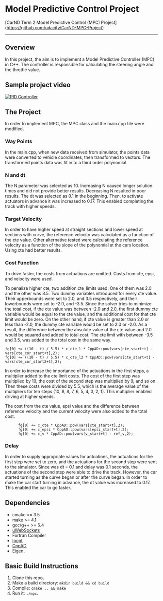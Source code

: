 # Model Predictive Control Project
[CarND Term 2 Model Predictive Control (MPC) Project]
(https://github.com/udacity/CarND-MPC-Project)

---

## Overview
In this project, the aim is to implement a Model Predictive Controller (MPC) in C++. The controller is responsible for calculating the steering angle and the throttle value.

## Sample project video

[![PID Controller](http://img.youtube.com/vi/HMw8wZltd88/0.jpg)](http://www.youtube.com/watch?v=HMw8wZltd88)


## The Project
In order to implement MPC, the MPC class and the main.cpp file were modified.


### Way Points
In the main.cpp, when new data received from simulator, the points data were converted to vehicle coordinates, then transformed to vectors. The transformed points data was fit in to a third order polynomial.


### N and dt
The N parameter was selected as 10. Increasing N caused longer solution times and did not provide better results. Decreasing N resulted in poor results.
The dt was selected as 0.1 in the beginning. Then, to activate actuators in advance it was increased to 0.17. This enabled completing the track with higher speeds.

### Target Velocity
In order to have higher speed at straight sections and lower speed at sections with curve, the reference velocity was calculated as a function of the cte value. Other alternative tested were calculating the reference velocity as a function of the slope of the polynomial at the cars location. Using cte had better results.

### Cost Function
To drive faster, the costs from actuations are omitted. Costs from cte, epsi, and velocity were used.

To penalize higher cte, two addition cte_limits used. One of them was 2.0 and the other was 3.5. Two dummy variables introduced for every cte value. Their upperbounds were set to 2.0, and 3.5 respectively, and their lowerbounds were set to -2.0, and -3.5. Since the solver tries to minimize the total cost, if the cte value was between -2.0 and 2.0, the first dummy cte variable would be equal to the cte value, and the additional cost for that cte limit would be zero. On the other hand, if cte value is greater than 2.0 or less than -2.0, the dummy cte variable would be set to 2.0 or -2.0. As a result, the difference between the absolute value of the cte value and 2.0 would be squared and added to total cost. The cte limit with between -3.5 and 3.5, was added to the total cost in the same way.

```
fg[0] += ((10 - t) / 5.5) * c_cte_l * CppAD::pow(vars[cte_start+t] - vars[cte_cor_start+t],2);
fg[0] += ((10 - t) / 5.5) * c_cte_l2 * CppAD::pow(vars[cte_start+t] - vars[cte_cor_start2+t],2);
```

In order to increase the importance of the actuations in the first steps, a multiplier added to the cte limit costs. The cost of the first step was multiplied by 10, the cost of the second step was multiplied by 9, and so on. Then these costs were divided by 5.5, which is the average value of the multipliers for ten steps (10, 9, 8, 7, 6, 5, 4, 3, 2, 1). This multiplier enabled driving at higher speeds.


The cost from the cte value, epsi value and the difference between reference velocity and the current velocity were also added to the total cost.

```
      fg[0] += c_cte * CppAD::pow(vars[cte_start+t],2);
      fg[0] += c_epsi * CppAD::pow(vars[epsi_start+t],2);
      fg[0] += c_v * CppAD::pow(vars[v_start+t] - ref_v,2);
```

### Delay
In order to supply appropriate values for actuations, the actuations for the first step were set to zero, and the actuations for the second step were sent to the simulator. Since was dt = 0.1 and delay was 0.1 seconds, the actuations of the second step were able to drive the track. However, the car started turning as the curve began or after the curve began. In order to make the car start turning in advance, the dt value was increased to 0.17. This enabled the car to go faster.


## Dependencies

* cmake >= 3.5
* make >= 4.1
* gcc/g++ >= 5.4
* [uWebSockets](https://github.com/uWebSockets/uWebSockets)
* Fortran Compiler
* [Ipopt](https://projects.coin-or.org/Ipopt)
* [CppAD](https://www.coin-or.org/CppAD/)
* [Eigen](http://eigen.tuxfamily.org/index.php?title=Main_Page).

## Basic Build Instructions


1. Clone this repo.
2. Make a build directory: `mkdir build && cd build`
3. Compile: `cmake .. && make`
4. Run it: `./mpc`.

